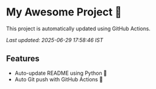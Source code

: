 # My Awesome Project 🚀

This project is automatically updated using GitHub Actions.

_Last updated: 2025-06-29 17:58:46 IST_

## Features
- Auto-update README using Python 🐍
- Auto Git push with GitHub Actions 🤖
